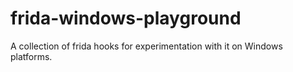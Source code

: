 # frida-windows-playground
A collection of frida hooks for experimentation with it on Windows platforms.
